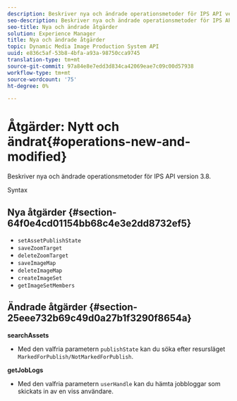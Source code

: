 ```yaml
---
description: Beskriver nya och ändrade operationsmetoder för IPS API version 3.8.
seo-description: Beskriver nya och ändrade operationsmetoder för IPS API version 3.8.
seo-title: Nya och ändrade åtgärder
solution: Experience Manager
title: Nya och ändrade åtgärder
topic: Dynamic Media Image Production System API
uuid: e836c5af-53b8-4bfa-a93a-98750cca9745
translation-type: tm+mt
source-git-commit: 97a84e8e7edd3d834ca42069eae7c09c00d57938
workflow-type: tm+mt
source-wordcount: '75'
ht-degree: 0%

---
```



# Åtgärder: Nytt och ändrat{#operations-new-and-modified}

Beskriver nya och ändrade operationsmetoder för IPS API version 3.8.

Syntax

## Nya åtgärder {#section-64f0e4cd01154bb68c4e3e2dd8732ef5}

* `setAssetPublishState`
* `saveZoomTarget`
* `deleteZoomTarget`
* `saveImageMap`
* `deleteImageMap`
* `createImageSet`
* `getImageSetMembers`

## Ändrade åtgärder {#section-25eee732b69c49d0a27b1f3290f8654a}

**searchAssets**

* Med den valfria parametern `publishState` kan du söka efter resursläget `MarkedForPublish/NotMarkedForPublish`.

**getJobLogs**

* Med den valfria parametern `userHandle` kan du hämta jobbloggar som skickats in av en viss användare.

